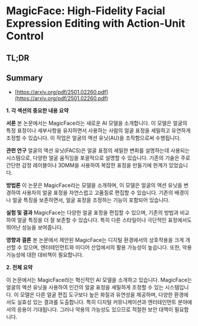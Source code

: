 # MagicFace: High-Fidelity Facial Expression Editing with Action-Unit Control
## TL;DR
## Summary
- [https://arxiv.org/pdf/2501.02260.pdf](https://arxiv.org/pdf/2501.02260.pdf)

**1. 각 섹션의 중요한 내용 요약**

**서론**
본 논문에서는 MagicFace라는 새로운 AI 모델을 소개합니다. 이 모델은 얼굴의 특정 표정이나 세부사항을 유지하면서 사용하는 사람의 얼굴 표정을 세밀하고 유연하게 조정할 수 있습니다. 이 작업은 얼굴의 액션 유닛(AU)을 조작함으로써 수행됩니다.

**관련 연구**
얼굴의 액션 유닛(FACS)은 얼굴 표정의 세밀한 변화를 설명하는데 사용되는 시스템으로, 다양한 얼굴 움직임을 포괄적으로 설명할 수 있습니다. 기존의 기술은 주로 간단한 감정 레이블이나 3DMM을 사용하여 복잡한 표정을 만들기에 한계가 있었습니다.

**방법론**
이 논문은 MagicFace라는 모델을 소개하며, 이 모델은 얼굴의 액션 유닛을 변경하여 사용자의 얼굴 표정을 자연스럽고 고품질로 편집할 수 있습니다. 기존의 배경이나 얼굴 특징을 보존하면서, 얼굴 표정을 조정하는 기능이 포함되어 있습니다.

**실험 및 결과**
MagicFace는 다양한 얼굴 표정을 편집할 수 있으며, 기존의 방법과 비교하여 얼굴 특징을 더 잘 보존할 수 있습니다. 특히 다른 스타일이나 극단적인 표정에서도 뛰어난 성능을 보여줍니다.

**영향과 결론**
본 논문에서 제안된 MagicFace는 디지털 환경에서의 상호작용을 크게 개선할 수 있으며, 엔터테인먼트와 미디어 산업에서의 활용 가능성이 높습니다. 또한, 악용 가능성에 대한 대비책이 필요합니다.

**2. 전체 요약**

이 논문에서는 MagicFace라는 혁신적인 AI 모델을 소개하고 있습니다. MagicFace는 얼굴의 액션 유닛을 사용하여 인간의 얼굴 표정을 세밀하게 조정할 수 있는 시스템입니다. 이 모델은 다른 얼굴 편집 도구보다 높은 화질과 유연성을 제공하며, 다양한 환경에서도 실효성 있는 결과를 도출합니다. 특히 디지털 커뮤니케이션과 엔터테인먼트 분야에서의 응용이 기대됩니다. 그러나 악용의 가능성도 있으므로 적절한 보안 대책이 필요합니다.